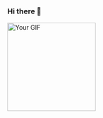 ### Hi there 👋

<img src="![readmepic](https://github.com/ashminarai/ashminarai/assets/85731866/5dcd64c3-4753-491e-87a9-1f9a28791ea2) 
" alt="Your GIF" height="200">

<!--
**ashminarai/ashminarai** is a ✨ _special_ ✨ repository because its `README.md` (this file) appears on your GitHub profile.

Here are some ideas to get you started:

- 🔭 I’m currently working on ...
- 🌱 I’m currently learning ...
- 👯 I’m looking to collaborate on ...
- 🤔 I’m looking for help with ...
- 💬 Ask me about ...
- 📫 How to reach me: ...
- 😄 Pronouns: ...
- ⚡ Fun fact: ...
-->
